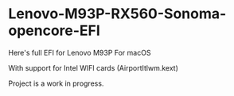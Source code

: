 # Lenovo-M93P-RX560-Sonoma-opencore-EFI
Here's full EFI for Lenovo M93P For macOS 

With support for Intel WIFI cards
(AirportItlwm.kext)

Project is a work in progress.